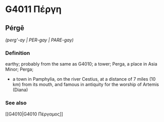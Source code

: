 # G4011 Πέργη

## Pérgē

_(perg'-ay | PER-gay | PARE-gay)_

### Definition

earthy; probably from the same as G4010; a tower; Perga, a place in Asia Minor; Perga; 

- a town in Pamphylia, on the river Cestius, at a distance of 7 miles (10 km) from its mouth, and famous in antiquity for the worship of Artemis (Diana)

### See also

[[G4010|G4010 Πέργαμος]]
